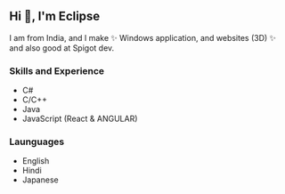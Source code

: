 ## Hi 👋, I'm Eclipse

I am from India, and I make ✨ Windows application, and websites (3D) ✨ and also good at Spigot dev.

### Skills and Experience
* C#
* C/C++
* Java
* JavaScript (React & ANGULAR)


### Launguages
* English
* Hindi
* Japanese
